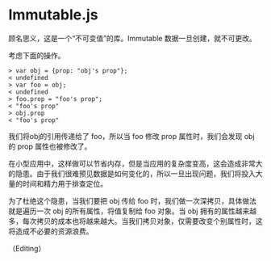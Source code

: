 # Immutable.js

顾名思义，这是一个“不可变值”的库。Immutable 数据一旦创建，就不可更改。

考虑下面的操作。

```
> var obj = {prop: "obj's prop"};
< undefined
> var foo = obj;
< undefined
> foo.prop = "foo's prop";
< "foo's prop"
> obj.prop
< "foo's prop"
```

我们将obj的引用传递给了 foo，所以当 foo 修改 prop 属性时，我们会发现 obj 的 prop 属性也被修改了。

在小型应用中，这样做可以节省内存，但是当应用的复杂度变高，这会造成非常大的隐患。由于我们很难预见数据是如何变化的，所以一旦出现问题，我们将投入大量的时间和精力用于排查定位。

为了杜绝这个隐患，当我们要把 obj 传给 foo 时，我们做一次深拷贝，具体做法就是遍历一次 obj 的所有属性，将值复制给 foo 对象。当 obj 拥有的属性越来越多，每次拷贝的成本也将越来越大。当我们拷贝对象，仅需要改变个别属性时，这将造成不必要的资源浪费。


（Editing）
